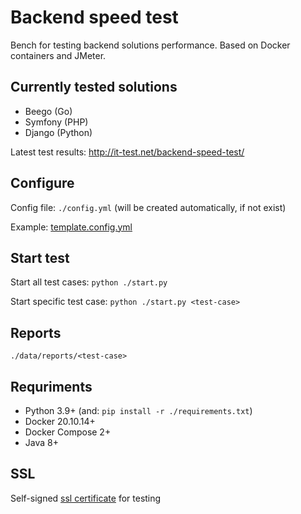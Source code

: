 # Backend speed test
Bench for testing backend solutions performance. Based on Docker containers and JMeter.

## Currently tested solutions
- Beego (Go)
- Symfony (PHP)
- Django (Python)

Latest test results: <a href="http://it-test.net/backend-speed-test/" target="_blank">http://it-test.net/backend-speed-test/</a>

## Configure
Config file: `./config.yml` (will be created automatically, if not exist)

Example:  <a href="environment/bst/template.config.yml" target="_blank">template.config.yml</a>

## Start test
Start all test cases:
`python ./start.py`

Start specific test case:
`python ./start.py <test-case>`

## Reports
`./data/reports/<test-case>`

## Requriments
- Python 3.9+ (and: `pip install -r ./requirements.txt`)
- Docker 20.10.14+
- Docker Compose 2+
- Java 8+

## SSL
Self-signed <a href="environment/ssl" target="_blank">ssl certificate</a> for testing
